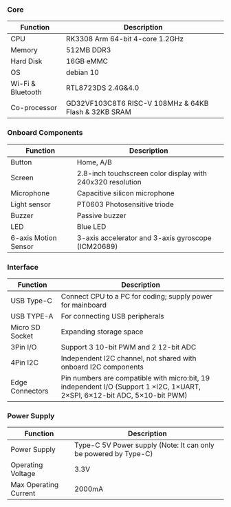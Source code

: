 ### Core
| **Function** | **Description** |
| --- | --- |
| CPU | RK3308 Arm 64-bit 4-core 1.2GHz |
| Memory | 512MB DDR3 |
| Hard Disk | 16GB eMMC |
| OS | debian 10 |
| Wi-Fi & Bluetooth | RTL8723DS 2.4G&4.0 |
| Co-processor | GD32VF103C8T6 RISC-V 108MHz & 64KB Flash & 32KB SRAM |

### Onboard Components
| **Function** | **Description** |
| --- | --- |
| Button | Home, A/B |
| Screen | 2.8-inch touchscreen color display with 240x320 resolution |
| Microphone | Capacitive silicon microphone |
| Light sensor | PT0603 Photosensitive triode |
| Buzzer | Passive buzzer |
| LED | Blue LED |
| 6-axis Motion Sensor | 3-axis accelerator and 3-axis gyroscope (ICM20689) |

### Interface
| **Function** | **Description** |
| --- | --- |
| USB Type-C | Connect CPU to a PC for coding; supply power for mainboard |
| USB TYPE-A | For connecting USB peripherals |
| Micro SD Socket | Expanding storage space |
| 3Pin I/O | Support 3 10-bit PWM and 2 12-bit ADC |
| 4Pin I2C | Independent I2C channel, not shared with onboard I2C components |
| Edge Connectors | Pin numbers are compatible with micro:bit, 19 independent I/O (Support 1 ×I2C, 1×UART, 2×SPI, 6×12-bit ADC, 5×10-bit PWM) |

### Power Supply
| **Function** | **Description** |
| --- | --- |
| Power Supply | Type-C 5V Power supply (Note: It can only be powered by Type-C) |
| Operating Voltage | 3.3V |
| Max Operating Current | 2000mA |


